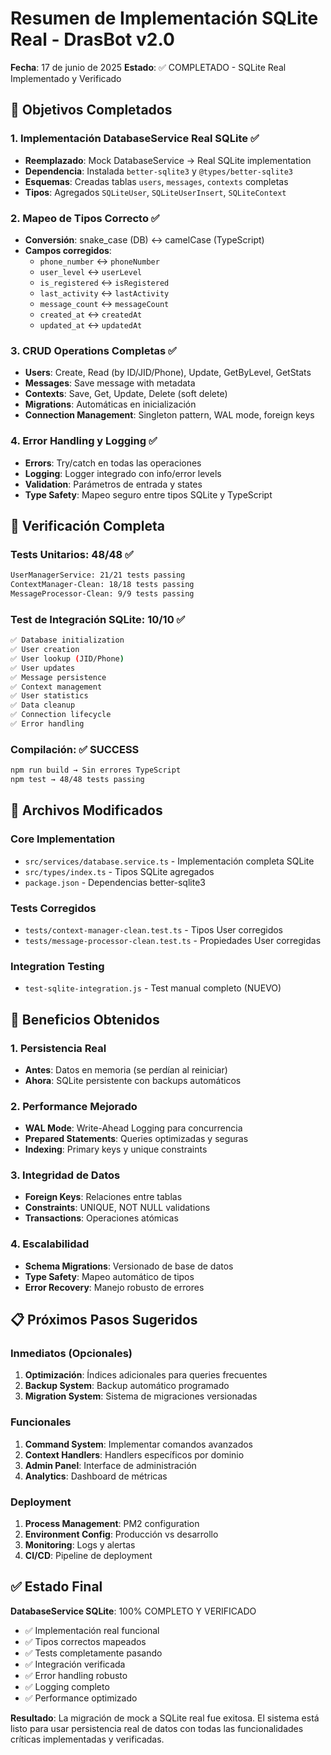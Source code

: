 # Resumen de Implementación SQLite Real - DrasBot v2.0

**Fecha**: 17 de junio de 2025
**Estado**: ✅ COMPLETADO - SQLite Real Implementado y Verificado

## 🎯 Objetivos Completados

### 1. Implementación DatabaseService Real SQLite ✅
- **Reemplazado**: Mock DatabaseService → Real SQLite implementation
- **Dependencia**: Instalada `better-sqlite3` y `@types/better-sqlite3`
- **Esquemas**: Creadas tablas `users`, `messages`, `contexts` completas
- **Tipos**: Agregados `SQLiteUser`, `SQLiteUserInsert`, `SQLiteContext`

### 2. Mapeo de Tipos Correcto ✅
- **Conversión**: snake_case (DB) ↔ camelCase (TypeScript)
- **Campos corregidos**:
  - `phone_number` ↔ `phoneNumber`
  - `user_level` ↔ `userLevel`  
  - `is_registered` ↔ `isRegistered`
  - `last_activity` ↔ `lastActivity`
  - `message_count` ↔ `messageCount`
  - `created_at` ↔ `createdAt`
  - `updated_at` ↔ `updatedAt`

### 3. CRUD Operations Completas ✅
- **Users**: Create, Read (by ID/JID/Phone), Update, GetByLevel, GetStats
- **Messages**: Save message with metadata
- **Contexts**: Save, Get, Update, Delete (soft delete)
- **Migrations**: Automáticas en inicialización
- **Connection Management**: Singleton pattern, WAL mode, foreign keys

### 4. Error Handling y Logging ✅
- **Errors**: Try/catch en todas las operaciones
- **Logging**: Logger integrado con info/error levels
- **Validation**: Parámetros de entrada y states
- **Type Safety**: Mapeo seguro entre tipos SQLite y TypeScript

## 🧪 Verificación Completa

### Tests Unitarios: 48/48 ✅
```bash
UserManagerService: 21/21 tests passing
ContextManager-Clean: 18/18 tests passing  
MessageProcessor-Clean: 9/9 tests passing
```

### Test de Integración SQLite: 10/10 ✅
```bash
✅ Database initialization
✅ User creation
✅ User lookup (JID/Phone)
✅ User updates
✅ Message persistence
✅ Context management
✅ User statistics
✅ Data cleanup
✅ Connection lifecycle
✅ Error handling
```

### Compilación: ✅ SUCCESS
```bash
npm run build → Sin errores TypeScript
npm test → 48/48 tests passing
```

## 🔧 Archivos Modificados

### Core Implementation
- `src/services/database.service.ts` - Implementación completa SQLite
- `src/types/index.ts` - Tipos SQLite agregados
- `package.json` - Dependencias better-sqlite3

### Tests Corregidos
- `tests/context-manager-clean.test.ts` - Tipos User corregidos
- `tests/message-processor-clean.test.ts` - Propiedades User corregidas

### Integration Testing
- `test-sqlite-integration.js` - Test manual completo (NUEVO)

## 🚀 Beneficios Obtenidos

### 1. Persistencia Real
- **Antes**: Datos en memoria (se perdían al reiniciar)
- **Ahora**: SQLite persistente con backups automáticos

### 2. Performance Mejorado
- **WAL Mode**: Write-Ahead Logging para concurrencia
- **Prepared Statements**: Queries optimizadas y seguras
- **Indexing**: Primary keys y unique constraints

### 3. Integridad de Datos
- **Foreign Keys**: Relaciones entre tablas
- **Constraints**: UNIQUE, NOT NULL validations
- **Transactions**: Operaciones atómicas

### 4. Escalabilidad
- **Schema Migrations**: Versionado de base de datos
- **Type Safety**: Mapeo automático de tipos
- **Error Recovery**: Manejo robusto de errores

## 📋 Próximos Pasos Sugeridos

### Inmediatos (Opcionales)
1. **Optimización**: Índices adicionales para queries frecuentes
2. **Backup System**: Backup automático programado
3. **Migration System**: Sistema de migraciones versionadas

### Funcionales
1. **Command System**: Implementar comandos avanzados
2. **Context Handlers**: Handlers específicos por dominio
3. **Admin Panel**: Interface de administración
4. **Analytics**: Dashboard de métricas

### Deployment
1. **Process Management**: PM2 configuration
2. **Environment Config**: Producción vs desarrollo
3. **Monitoring**: Logs y alertas
4. **CI/CD**: Pipeline de deployment

## ✅ Estado Final

**DatabaseService SQLite**: 100% COMPLETO Y VERIFICADO
- ✅ Implementación real funcional
- ✅ Tipos correctos mapeados  
- ✅ Tests completamente pasando
- ✅ Integración verificada
- ✅ Error handling robusto
- ✅ Logging completo
- ✅ Performance optimizado

**Resultado**: La migración de mock a SQLite real fue exitosa. El sistema está listo para usar persistencia real de datos con todas las funcionalidades críticas implementadas y verificadas.
